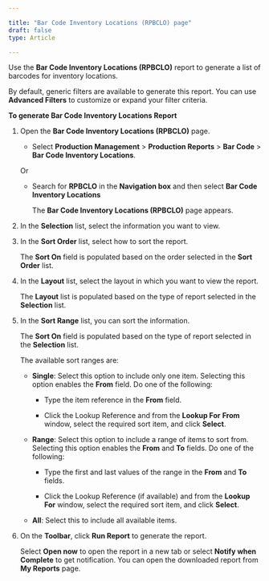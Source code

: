 ```yaml
---

title: "Bar Code Inventory Locations (RPBCLO) page"
draft: false
type: Article

---
```


Use the **Bar Code Inventory Locations (RPBCLO)** report to generate a list of barcodes for inventory locations.

By default, generic filters are available to generate this report. You can use **Advanced Filters** to customize or expand your filter criteria.

**To generate Bar Code Inventory Locations Report**

1. Open the **Bar Code Inventory Locations (RPBCLO)** page.

    - Select **Production Management** > **Production Reports** > **Bar Code** > **Bar Code Inventory Locations**.

    Or

    - Search for **RPBCLO** in the **Navigation box** and then select **Bar Code Inventory Locations**

        The **Bar Code Inventory Locations (RPBCLO)** page appears.

2. In the **Selection** list, select the information you want to view.

3. In the **Sort Order** list, select how to sort the report.

    The **Sort On** field is populated based on the order selected in the **Sort Order** list.

4. In the **Layout** list, select the layout in which you want to view the report.

    The **Layout** list is populated based on the type of report selected in the **Selection** list.

5. In the **Sort Range** list, you can sort the information.

    The **Sort On** field is populated based on the type of report selected in the **Selection** list.

    The available sort ranges are:

    - **Single**: Select this option to include only one item. Selecting this option enables the **From** field. Do one of the following:

        - Type the item reference in the **From** field.

        - Click the Lookup Reference and from the **Lookup For** **From** window, select the required sort item, and click **Select**.

    - **Range**: Select this option to include a range of items to sort from. Selecting this option enables the **From** and **To** fields. Do one of the following:

        - Type the first and last values of the range in the **From** and **To** fields.

        - Click the Lookup Reference (if available) and from the **Lookup For** window, select the required sort item, and click **Select**.

    - **All**: Select this to include all available items.

6. On the **Toolbar**, click **Run Report** to generate the report.

    Select **Open now** to open the report in a new tab or select **Notify when Complete** to get notification. You can open the downloaded report from **My Reports** page.

​